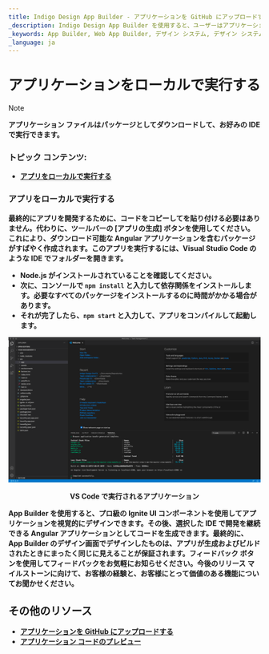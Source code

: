 ```yaml
---
title: Indigo Design App Builder - アプリケーションを GitHub にアップロードする
_description: Indigo Design App Builder を使用すると、ユーザーはアプリケーションをローカルにダウンロードするか、GitHub リポジトリにアップロードするかを選択できます。
_keywords: App Builder, Web App Builder, デザイン システム, デザイン システム UX, UI キット, Sketch, Ignite UI for Angular, Sketch to Angular, Angular, Angular デザイン システム, Sketch から コードをエクスポート, Angular 用のデザイン キット, Sketch UI キット
_language: ja
---
```

# アプリケーションをローカルで実行する

> [!NOTE]
><b>アプリケーション ファイルはパッケージとしてダウンロードして、お好みの IDE で実行できます。


### トピック コンテンツ:
* <a href="#Run-the-app-locally">アプリをローカルで実行する</a>

### アプリをローカルで実行する
最終的にアプリを開発するために、コードをコピーしてを貼り付ける必要はありません。代わりに、ツールバーの [アプリの生成] ボタンを使用してください。これにより、ダウンロード可能な Angular アプリケーションを含むパッケージがすばやく作成されます。このアプリを実行するには、Visual Studio Code のような IDE でフォルダーを開きます。

* Node.js がインストールされていることを確認してください。<br>
* 次に、コンソールで `npm install` と入力して依存関係をインストールします。必要なすべてのパッケージをインストールするのに時間がかかる場合があります。<br>
* それが完了したら、`npm start` と入力して、アプリをコンパイルして起動します。<br>
 
 
<img class="responsive-img" src="../images/App-VSCode-Indigo-Design-App-Builder.png" srcset="../images/App-VSCode-Indigo-Design-App-Builder @2x.png 2x" />
<p style="text-align:center;">VS Code で実行されるアプリケーション</p>

App Builder を使用すると、プロ級の Ignite UI コンポーネントを使用してアプリケーションを視覚的にデザインできます。その後、選択した IDE で開発を継続できる Angular アプリケーションとしてコードを生成できます。最終的に、App Builder のデザイン画面でデザインしたものは、アプリが生成およびビルドされたときにまったく同じに見えることが保証されます。フィードバック ボタンを使用してフィードバックをお気軽にお知らせください。今後のリリース マイルストーンに向けて、お客様の経験と、お客様にとって価値のある機能についてお聞かせください。 


## その他のリソース

<div class="divider--half"></div>

* [アプリケーションを GitHub にアップロードする](upload-application-to-github.md)
* [アプリケーション コードのプレビュー](../preview-code.md)
